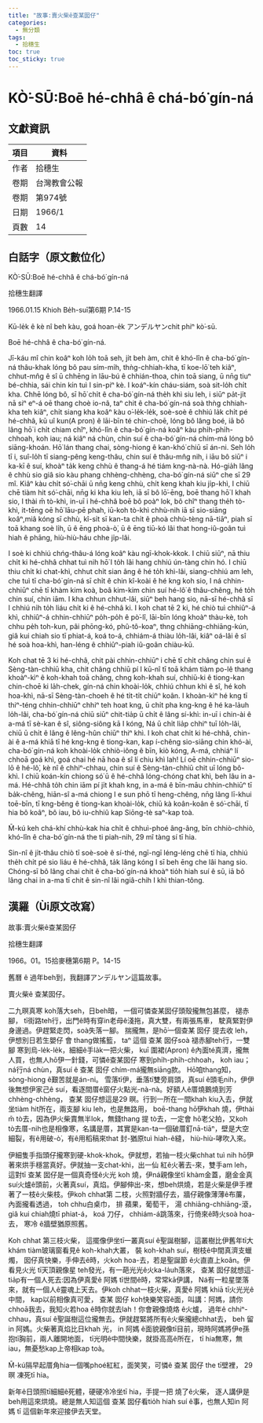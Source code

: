 ```yaml
---
title: "故事:賣火柴ê查某囡仔"
categories:
  - 無分類
tags:
  - 拾穗生 
toc: true
toc_sticky: true
---
```


# KÒ͘-SŪ:Boē hé-chhâ ê chá-bó͘ gín-ná

## 文獻資訊

| 項目 | 資料 |
|---|---|
| 作者 | 拾穗生  |
| 卷期 | 台灣教會公報 |
| 卷期 | 第974號 |
| 日期 | 1966/1 |
| 頁數 | 14 |

## 白話字（原文數位化）

KÒ͘-SŪ:Boē hé-chhâ ê chá-bó͘ gín-ná

拾穗生翻譯

1966.01.15 Khioh Be̍h-suī第6期 P.14-15

Kū-le̍k ê kè nî beh kàu, goá hoan-e̍k アンデルヤンchit phiⁿ kò͘-sū.

Boē hé-chhâ ê cha-bó͘ gín-ná.

Jī-káu mî chin koâⁿ koh lo̍h toā seh, ji̍t beh àm, chit ê khó-lîn ê cha-bó͘ gín-ná thâu-khak lóng bô pau sím-mi̍h, thǹg-chhiah-kha, tī koe-lō͘ teh kiâⁿ, chhut-mn̂g ê sî ū chhēng in lāu-bú ê chhián-thoa, chin toā siang, ū nn̄g tiuⁿ bé-chhia, sái chin kín tuì I sin-piⁿ kè. I koáⁿ-kín cháu-siám, soà sit-lo̍h chi̍t kha. Chhē lóng bô, sī hō͘ chi̍t ê cha-bó͘ gín-ná the̍h khì siu leh, i siūⁿ pa̍t-ji̍t nā siⁿ eⁿ-á oē thang choè io-nâ, taⁿ chit ê cha-bó͘ gín-ná soà thǹg chhiah-kha teh kiâⁿ, chi̍t siang kha koâⁿ kàu o͘-le̍k-le̍k, soè-soè ê chhiú la̍k chi̍t pé hé-chhâ, kū uî kun(A pron) ê lāi-bīn té chin-choē, lóng bô lâng boé, iā bô lâng hō͘ i chi̍t chiam chîⁿ, khó-lîn ê cha-bó͘ gín-ná koâⁿ kàu phi̍h-phi̍h-chhoah, koh iau; ná kiâⁿ ná chùn, chin suí ê cha-bó͘ gín-ná chím-má lóng bô siāng-khoán. Hō͘ lán thang chai, sòng-hiong ê kan-khó͘ chiū sī án-ni. Seh lo̍h tī i, suî-lo̍h tī siang-pêng keng-thâu, chin suí ê thâu-mn̂g nih, i iāu bô siūⁿ i ka-kī ê suí, khoàⁿ ta̍k keng chhù ê thang-á hé tiám kng-nà-nà. Hó-gia̍h lâng ê chhù sio giâ sio kàu phang chhèng-chhèng, cha-bó͘ gín-ná siūⁿ che sī 29 mî. Kiâⁿ kàu chi̍t só͘-chāi ū nn̄g keng chhù, chi̍t keng khah kiu ji̍p-khì, I chiū chē tiàm hit só͘-chāi, nn̄g ki kha kiu leh, iā sī bô lō͘-ēng, boē thang hō͘ I khah sio, I thài m̄ tò-khì, in-uī i hé-chhâ boē bô poàⁿ lok, bô chîⁿ thang the̍h tò-khì, it-tēng oē hō͘ lāu-pē phah, iū-koh tò-khì chhù-nih iā sī sio-siāng koâⁿ,miâ kóng sī chhù, kî-si̍t sī kan-ta chi̍t ê phoà chhù-tèng nā-tiāⁿ, piah sī toā khang soè li̍h, ū ê ēng phoà-ò͘, ū ê ēng tiū-kó lâi that hong-iû-goân tuì hiah ê phāng, hiù-hiù-háu chhe ji̍p-lâi.

I soè ki chhiú chńg-thâu-á lóng koâⁿ kàu ngī-khok-kkok. I chiū siūⁿ, nā thiu chi̍t ki hé-chhâ chhat tuì nih hō͘ I to̍h lâi hang chhiú ún-tàng chin hó. I chiū thiu chi̍t ki chat-khì, chhut chi̍t sian âng ê hé to̍h khì-lâi, siang-chhiú am leh, che tuì tī cha-bó͘ gín-ná sī chi̍t ê chin kî-koài ê hé kng koh sio, I ná chhin-chhiūⁿ chē tī khàm kim koà, boâ kim-kim chin suí hé-lô͘ ê thâu-chêng, hé to̍h chin suí, chin iām. I kha chhun chhut-lâi, siūⁿ beh hang sio, nā-sī hé-chhâ sī I chhiú ni̍h to̍h liáu chi̍t ki ê hé-chhâ ki. I koh chat tē 2 ki, hé chiò tuì chhiûⁿ-á khì, chhiûⁿ-á chhin-chhiūⁿ po̍h-po̍h ê pò͘-lî, lāi-bīn lóng khoàⁿ thàu-kè, toh chhu pe̍h toh-kun, pâi phōng-kó, phû-tô-koaⁿ, thng chhiāng-chhiāng-kún, giâ kui chiah sio tī phiat-á, koá to-á, chhiám-á thiàu lo̍h-lâi, kiâⁿ oá-lâi ê sî hé soà hoa-khì, han-léng ê chhiûⁿ-piah iû-goân chiàu-kū.

Koh chat tē 3 ki hé-chhâ, chit pài chhin-chhiūⁿ i chē tī chi̍t châng chin suí ê Sèng-tàn-chhiū kha, chit châng chhiū pí I kū-nî tī toā khám tiàm po-lê thang khoàⁿ-kìⁿ ê koh-khah toā châng, chng koh-khah suí, chhiū-ki ê tiong-kan chin-choē ki la̍h-chek, gín-ná chin khoài-lo̍k, chhiú chhun khì ê sî, hé koh hoa-khì, nā-sī Sèng-tàn-choeh ê hé ti̍t-ti̍t chiūⁿ koân. I khoàn-kìⁿ hé kng tī thiⁿ-téng chhin-chhiūⁿ chhiⁿ teh hoat kng, ū chi̍t pha kng-kng ê hé ka-la̍uh lo̍h-lâi, cha-bó͘ gín-ná chiū siūⁿ chit-tia̍p ū chi̍t ê lâng sí-khì: in-uī i chin-ài ê a-má tī sè-kan ê sî, siông-siông kā I kóng, Ná ū chi̍t lia̍p chhiⁿ tuī lo̍h-lâi, chiū ū chi̍t ê lâng ê lêng-hûn chiūⁿ thiⁿ khì. I koh chat chi̍t ki hé-chhâ, chin-ài ê a-má khiā tī hé kng-kng ê tiong-kan, kap í-chêng sio-siāng chin khó-ài, cha-bó͘ gín-ná koh khoài-lo̍k chhiò-iông ê bīn, kiò kóng, A-má, chhiáⁿ lí chhoā goá khì, goá chai hé nā hoa ê sî lí chiu khì lah! Lí oē chhin-chhiūⁿ sio-lō ê hé-lô͘, kè nî ê chhiⁿ-chhau, chin suí ê Sèng-tàn-chhiū chit uī lóng bô-khì. I chiū koán-kín chiong só͘ ū ê hé-chhâ lóng-chóng chat khì, beh lâu in a-má. Hé-chhâ to̍h chin iām pí ji̍t khah kng, in a-má ê bīn-māu chhin-chhiūⁿ tī ba̍k-chêng, hiān-sî a-má chiong I e sun phō tī heng-chêng, nn̄g lâng lī-khui toē-bīn, tī kng-bêng ê tiong-kan khoài-lo̍k, chiū kà koân-koân ê só͘-chāi, tī hia bô koâⁿ, bô iau, bô iu-chhiû kap Siōng-tè saⁿ-kap toà.

M̄-kú keh chá-khí chhù-kak hia chi̍t ê chhuì-phoé âng-âng, bīn chhiò-chhiò, khó-lîn ê cha-bó͘ gín-ná the ti piah-nih, 29 mî tàng sí tī hia.

Sin-nî ê ji̍t-thâu chiò tī soè-soè ê sí-thé, ngī-ngī léng-léng chē tī hia, chhiú the̍h chi̍t pé sio liáu ê hé-chhâ, ta̍k lâng kóng I sī beh ēng che lâi hang sio. Chóng-sī bô lâng chai chit ê cha-bó͘ gín-ná khoàⁿ tio̍h hiah suí ê sū, iā bô lâng chai in a-ma tī chit ê sin-nî lâi ngiâ-chih I khì thian-tông.

## 漢羅（Ùi原文改寫）

故事:賣火柴ê查某囡仔

拾穗生翻譯

1966。01。15拾麥穗第6期 P。14-15

舊曆 ê 過年beh到，我翻譯アンデルヤン這篇故事。

賣火柴ê 查某囡仔。

二九暝真寒 koh落大seh，日beh暗， 一個可憐查某囡仔頭殼攏無包甚麼， 褪赤腳， tī街路teh行，出門ê時有穿in老母ê淺拖，真大雙，有兩張馬車， 駛真緊對伊身邊過。伊趕緊走閃，soà失落一腳。 揣攏無，是hō͘一個查某 囡仔 提去收 leh，伊想別日若生嬰仔 會 thang做搖籃， taⁿ 這個 查某 囡仔soà 褪赤腳teh行，一雙腳 寒到烏-le̍k-le̍k，細細ê手la̍k一把火柴， kuī 圍裙(Apron) ê內面té真濟，攏無人買，也無人hō͘伊一針錢，可憐ê查某囡仔 寒到phi̍h-phi̍h-chhoah， koh iau； ná行ná chùn，真suí ê 查某 囡仔 chím-má攏無siāng款。 Hō͘咱thang知， sòng-hiong ê艱苦就是án-ni。 雪落tī伊，垂落tī雙旁肩頭，真suí ê頭毛nih，伊伊後無想伊家己ê suí，看逐間厝ê窗仔火點光-nà-nà。好額人ê厝燒鵝燒到芳chhèng-chhèng， 查某 囡仔想這是29 暝。行到一所在一間khah kiu入去，伊就坐tiàm hit所在，兩支腳 kiu leh，也是無路用， boē-thang hō͘伊khah 燒，伊thài m̄ tò去，因為伊火柴賣無半lok，無錢thang 提 tò去，一定會 hō͘老父拍，又koh tò去厝-nih也是相像寒，名講是厝，其實是kan-ta一個破厝釘nā-tiāⁿ，壁是大空細裂，有ê用破-ò͘，有ê用稻稿來that 封-猶原tuì hiah-ê縫， hiù-hiù-哮吹入來。

伊細隻手指頭仔攏寒到硬-khok-khok。伊就想，若抽一枝火柴chhat tuì nih hō͘伊著來烘手穩當真好。伊就抽一支chat-khì，出一仙 紅ê火著去-來，雙手am leh，這對tī 查某 囡仔是一個真奇怪ê火光 koh 燒，伊ná親像坐tī khàm金蓋，磨金金真suí火爐ê頭前，火著真suí，真焰。伊腳伸出-來，想beh烘燒，若是火柴是伊手裡著了一枝ê火柴枝。伊koh chhat第 二枝，火照對牆仔去，牆仔親像薄薄ê布薕，內面攏看透過， toh chhu白桌巾， 排 蘋果，葡萄干， 湯 chhiāng-chhiāng-滾， giâ kui chiah燒tī phiat-á， koá 刀仔， chhiám-á跳落來，行倚來ê時火soà hoa-去， 寒冷 ê牆壁猶原照舊。

Koh chhat 第三枝火柴， 這擺像伊坐tī一叢真suí ê聖誕樹腳，這叢樹比伊舊年tī大khám tiàm玻璃窗看見ê koh-khah大叢， 裝 koh-khah suí，樹枝ê中間真濟支蠟燭， 囡仔真快樂，手伸去ê時，火koh hoa-去，若是聖誕節 ê火直直上koân。伊看見火光 tī天頂親像星 teh發光，有一葩光光ê火ka-la̍uh落來， 查某 囡仔就想這-tia̍p有一個人死去:因為伊真愛ê 阿媽 tī世間ê時，常常kā伊講， Ná有一粒星墜落來，就有一個人ê靈魂上天去。伊koh chhat一枝火柴，真愛ê 阿媽 khiā tī火光光ê中間， kap以前相像真可愛， 查某 囡仔 koh快樂笑容ê面，叫講：阿媽，請你chhoā我去，我知火若hoa ê時你就去lah！你會親像燒烙 ê火爐， 過年ê chhiⁿ-chhau，真suí ê聖誕樹這位攏無去。伊就趕緊將所有ê火柴攏總chhat去， beh 留 in 阿媽。火柴著真焰比日khah 光， in 阿媽 ê面貌親像tī目前，現時阿媽將伊e孫抱tī胸前，兩人離開地面， tī光明ê中間快樂，就掛高高ê所在， tī hia無寒，無iau，無憂愁kap上帝相kap toà。

M̄-kú隔早起厝角hia一個嘴phoé紅紅，面笑笑，可憐ê 查某 囡仔 the tī壁裡， 29 暝 凍死tī hia。

新年ê日頭照tī細細ê死體，硬硬冷冷坐tī hia，手提一把 燒了ê火柴， 逐人講伊是beh用這來烘燒。總是無人知這個 查某 囡仔看tio̍h hiah suí ê事，也無人知in 阿媽 tī 這個新年來迎接伊去天堂。
